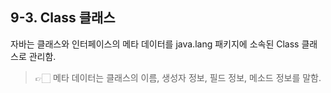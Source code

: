 ## 9-3. Class 클래스


자바는 클래스와 인터페이스의 메타 데이터를 java.lang 패키지에 소속된 Class 클래스로 관리함.

> 👉🏻 메타 데이터는 클래스의 이름, 생성자 정보, 필드 정보, 메소드 정보를 말함.